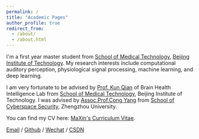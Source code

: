 ```yaml
---
permalink: /
title: "Academic Pages"
author_profile: true
redirect_from: 
  - /about/
  - /about.html
---
```


I'm a first year master student from [School of Medical Technology](https://smt.bit.edu.cn/), [Beijing Institute of Technology](https://www.pku.edu.cn/). My research interests include computational auditory perception, physiological signal processing, machine learning, and deep learning.
 
I am very fortunate to be advised by [Prof. Kun Qian](https://eecsqian.com/) of Brain Health Intelligence Lab from [School of Medical Technology](https://smt.bit.edu.cn/), Beijing Institute of Technology. I was advised by [Assoc.Prof.Cong Yang](https://softschool.zzu.edu.cn/front/singleArticleDetail?id=4a453ec87076342b017076bbe7130014) from [School of Cyberspace Security](https://softschool.zzu.edu.cn/), Zhengzhou University.

You can find my CV here: [MaXin's Curriculum Vitae](../assets/cvmaxin.pdf).

[Email](mailto:maxin_wlw@163.com) / [Github](https://github.com/masirwlw) / [Wechat](../images/wechat.jpg) / [CSDN](https://blog.csdn.net/weixin_63281014?type=blog)
